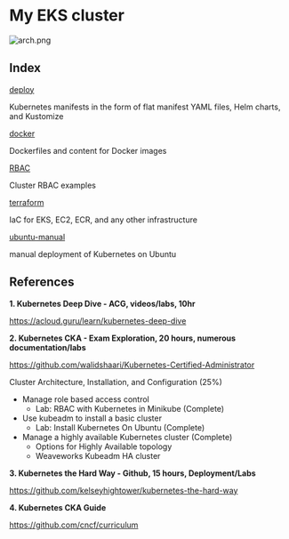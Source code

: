 # My EKS cluster

![arch.png](arch.png)

## Index

[deploy](deploy)

Kubernetes manifests in the form of flat manifest YAML files, Helm charts, and Kustomize

[docker](docker)

Dockerfiles and content for Docker images

[RBAC](RBAC)

Cluster RBAC examples

[terraform](terraform)

IaC for EKS, EC2, ECR, and any other infrastructure

[ubuntu-manual](ubuntu-manua)

manual deployment of Kubernetes on Ubuntu

## References

**1. Kubernetes Deep Dive - ACG, videos/labs, 10hr**

https://acloud.guru/learn/kubernetes-deep-dive

**2. Kubernetes CKA - Exam Exploration, 20 hours, numerous documentation/labs**

https://github.com/walidshaari/Kubernetes-Certified-Administrator 

Cluster Architecture, Installation, and Configuration (25%)

- Manage role based access control
  - Lab: RBAC with Kubernetes in Minikube (Complete)
- Use kubeadm to install a basic cluster
  - Lab: Install Kubernetes On Ubuntu (Complete)
- Manage a highly available Kubernetes cluster (Complete)
  - Options for Highly Available topology
  - Weaveworks Kubeadm HA cluster

**3. Kubernetes the Hard Way - Github, 15 hours, Deployment/Labs**

https://github.com/kelseyhightower/kubernetes-the-hard-way 

**4. Kubernetes CKA Guide** 

https://github.com/cncf/curriculum
